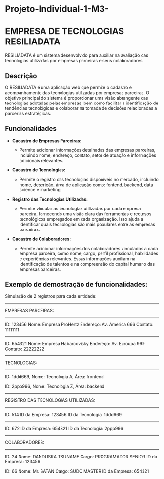 # Projeto-Individual-1-M3-

# EMPRESA DE TECNOLOGIAS RESILIADATA

RESILIADATA é um sistema desenvolvido para auxiliar na avaliação das tecnologias utilizadas por empresas parceiras e seus colaboradores.

## Descrição

O RESILIADATA é uma aplicação web que permite o cadastro e acompanhamento das tecnologias utilizadas por empresas parceiras. O objetivo principal do sistema é proporcionar uma visão abrangente das tecnologias adotadas pelas empresas, bem como facilitar a identificação de tendências tecnológicas e colaborar na tomada de decisões relacionadas a parcerias estratégicas.

## Funcionalidades

- **Cadastro de Empresas Parceiras:**
    - Permite adicionar informações detalhadas das empresas parceiras, incluindo nome, endereço, contato, setor de atuação e informações adicionais relevantes.

- **Cadastro de Tecnologias:**
    - Permite o registro das tecnologias disponíveis no mercado, incluindo nome, descrição, área de aplicação como: fontend, backend, data science e marketing.

- **Registro das Tecnologias Utilizadas:**
    - Permite vincular as tecnologias utilizadas por cada empresa parceira, fornecendo uma visão clara das ferramentas e recursos tecnológicos empregados em cada organização. Isso ajuda a identificar quais tecnologias são mais populares entre as empresas parceiras.
      
- **Cadastro de Colaboradores:**
    - Permite adicionar informações dos colaboradores vinculados a cada empresa parceira, como nome, cargo, perfil profissional, habilidades e experiências relevantes. Essas informações auxiliam na identificação de talentos e na compreensão do capital humano das empresas parceiras.

## Exemplo de demostração de funcionalidades:

Simulação de 2 registros para cada entidade:
__________________________________________________________
EMPRESAS PARCEIRAS:
__________________________________________________________

ID: 123456
Nome: Empresa ProHertz
Endereço: Av. America 666
Contato: 11111111

----------------------------------------------------------

ID: 654321
Nome: Empresa Habarcovisky
Endereço: Av. Euroupa 999
Contato: 22222222

____________________________________________________________
TECNOLOGIAS: 
____________________________________________________________

ID: 1ddd669, Nome: Tecnologia A, Área: frontend

ID: 2ppp996, Nome: Tecnologia Z, Área: backend


____________________________________________________________
REGISTRO DAS TECNOLOGIAS UTILIZADAS:
____________________________________________________________

ID: 514
ID da Empresa: 123456
ID da Tecnologia: 1ddd669

------------------------------------------------------------

ID: 672
ID da Empresa: 654321
ID da Tecnologia: 2ppp996

____________________________________________________________
COLABORADORES:
____________________________________________________________

ID: 24
Nome: DANDUSKA TSUNAME
Cargo: PROGRAMADOR SENIOR
ID da Empresa: 123456


ID: 66
Nome: Mr. SATAN
Cargo: SUDO MASTER
ID da Empresa: 654321
